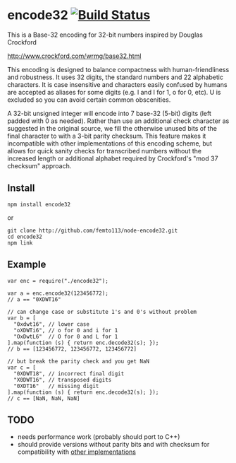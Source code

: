 # encode32 [![Build Status](https://secure.travis-ci.org/femto113/node-encode32.png)](http://travis-ci.org/femto113/node-encode32)

This is a Base-32 encoding for 32-bit numbers inspired by Douglas Crockford

http://www.crockford.com/wrmg/base32.html

This encoding is designed to balance compactness with human-friendliness and robustness.
It uses 32 digits, the standard numbers and 22 alphabetic characters.
It is case insensitive and characters easily confused by humans are accepted as aliases for
some digits (e.g. l and I for 1, o for 0, etc).  U is excluded so you can avoid certain common
obscenities.

A 32-bit unsigned integer will encode into 7 base-32 (5-bit) digits (left padded
with 0 as needed).  Rather than use an additional check character as suggested in
the original source, we fill the otherwise unused bits of the final character to
with a 3-bit parity checksum.  This feature makes it incompatible with other implementations
of this encoding scheme, but allows for quick sanity checks for transcribed numbers without
the increased length or additional alphabet required by Crockford's "mod 37 checksum" approach.

## Install

    npm install encode32

or

    git clone http://github.com/femto113/node-encode32.git
    cd encode32
    npm link

## Example

    var enc = require("./encode32");

    var a = enc.encode32(123456772);
    // a == "0XDWT16"

    // can change case or substitute 1's and 0's without problem
    var b = [
      "0xdwt16", // lower case
      "oXDWTi6", // o for 0 and i for 1
      "OxDwtL6"  // O for 0 and L for 1
    ].map(function (s) { return enc.decode32(s); });
    // b == [123456772, 123456772, 123456772]

    // but break the parity check and you get NaN
    var c = [
      "0XDWT18", // incorrect final digit
      "X0DWT16", // transposed digits
      "0XDT16"   // missing digit
    ].map(function (s) { return enc.decode32(s); });
    // c == [NaN, NaN, NaN]

## TODO

- needs performance work (probably should port to C++)
- should provide versions without parity bits and with checksum for
  compatibility with [other implementations](https://github.com/gbarr/Encode-Base32-Crockford)

